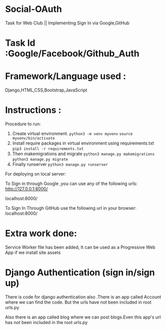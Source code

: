 # Social-OAuth
Task for Web Club || Implementing Sign In via Google,GitHub
# Task Id :Google/Facebook/Github_Auth

# Framework/Language used : 
Django,HTML,CSS,Bootstrap,JavaScript


# Instructions :

Procedure to run:

1) Create virtual environment.
   ```python3 -m venv myvenv```
   ```source myvenv/bin/activate```
2) Install require packages in virtual environment using requirements.txt
   ```pip3 install -r requirements.txt```
3) Then makemigrations and migrate
   ```python3 manage.py makemigrations ```
   ```python3 manage.py migrate```
4) Finally runserver
   ```python3 manage.py runserver```
  
  For deploying on local server:
  
  To Sign in through Google ,you can use any of the following urls:
  http://127.0.0.1:8000/
  
  localhost:8000/
  
  To Sign In Through GitHub use the following url in your browser:
  localhost:8000/
  
  # Extra work done:
  Service Worker file has been added,
  It can be used as a Progressive Web App if we install site assets
  
  # Django Authentication (sign in/sign up)
  There is code for django authentication also .There is an app called Account where we can find the code. But the urls have not been     included in root urls.py 
  
  Also there is an app called blog where we can post blogs.Even this app's url has not been included in the root urls.py
  

